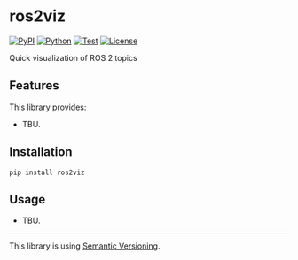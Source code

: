 # ros2viz

[![PyPI](https://img.shields.io/pypi/v/ros2viz.svg?label=PyPI&style=flat-square)](https://pypi.org/pypi/ros2viz/)
[![Python](https://img.shields.io/pypi/pyversions/ros2viz.svg?label=Python&color=yellow&style=flat-square)](https://pypi.org/pypi/ros2viz/)
[![Test](https://img.shields.io/github/workflow/status/KaoruNishikawa/ros2viz/Test?logo=github&label=Test&style=flat-square)](https://github.com/KaoruNishikawa/ros2viz/actions)
[![License](https://img.shields.io/badge/license-MIT-blue.svg?label=License&style=flat-square)](https://github.com/KaoruNishikawa/ros2viz/blob/main/LICENSE)

Quick visualization of ROS 2 topics

## Features

This library provides:

- TBU.

## Installation

```shell
pip install ros2viz
```

## Usage

- TBU.

---

This library is using [Semantic Versioning](https://semver.org).
